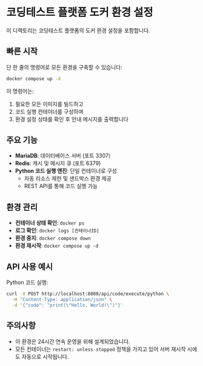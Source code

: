 # 코딩테스트 플랫폼 도커 환경 설정

이 디렉토리는 코딩테스트 플랫폼의 도커 환경 설정을 포함합니다.

## 빠른 시작

단 한 줄의 명령어로 모든 환경을 구축할 수 있습니다:

```bash
docker compose up -d
```

이 명령어는:
1. 필요한 모든 이미지를 빌드하고
2. 코드 실행 컨테이너를 구성하며
3. 환경 설정 상태를 확인 후 안내 메시지를 출력합니다

## 주요 기능

- **MariaDB**: 데이터베이스 서버 (포트 3307)
- **Redis**: 캐시 및 메시지 큐 (포트 6379)
- **Python 코드 실행 엔진**: 단일 컨테이너로 구성
  - 자동 리소스 제한 및 샌드박스 환경 제공
  - REST API를 통해 코드 실행 가능

## 환경 관리

- **컨테이너 상태 확인**: `docker ps`
- **로그 확인**: `docker logs [컨테이너ID]`
- **환경 중지**: `docker compose down`
- **환경 재시작**: `docker compose up -d`

## API 사용 예시

Python 코드 실행:
```bash
curl -X POST http://localhost:8080/api/code/execute/python \
  -H "Content-Type: application/json" \
  -d '{"code": "print(\"Hello, World!\")"}'
```

## 주의사항

- 이 환경은 24시간 연속 운영을 위해 설계되었습니다.
- 모든 컨테이너는 `restart: unless-stopped` 정책을 가지고 있어 서버 재시작 시에도 자동으로 시작됩니다.
